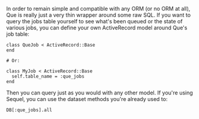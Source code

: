 In order to remain simple and compatible with any ORM (or no ORM at all), Que is really just a very thin wrapper around some raw SQL. If you want to query the jobs table yourself to see what's been queued or the state of various jobs, you can define your own ActiveRecord model around Que's job table:

    class QueJob < ActiveRecord::Base
    end

    # Or:

    class MyJob < ActiveRecord::Base
      self.table_name = :que_jobs
    end

Then you can query just as you would with any other model. If you're using Sequel, you can use the dataset methods you're already used to:

    DB[:que_jobs].all

